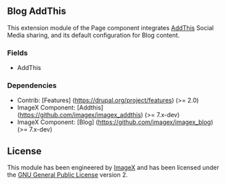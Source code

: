## Blog AddThis

This extension module of the Page component integrates [AddThis](http://github.com/imagex/imagex_addthis) Social Media sharing, and its default configuration for Blog content.

### Fields

* AddThis

### Dependencies

* Contrib: [Features] (https://drupal.org/project/features)  (>= 2.0)
* ImageX Component: [Addthis] (https://github.com/imagex/imagex_addthis) (>= 7.x-dev) 
* ImageX Component: [Blog] (https://github.com/imagex/imagex_blog) (>= 7.x-dev) 

## License

This module has been engineered by [ImageX](http://www.imagexmedia.com) and has been licensed under the [GNU General Public License](http://www.gnu.org/licenses/gpl-2.0.html) version 2.
